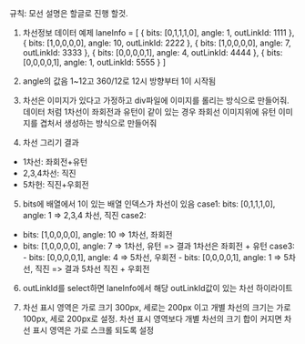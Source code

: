 규칙: 모선 설명은 할글로 진행 할것.

1. 차선정보 데이터 예제
laneInfo = [
    {
        bits: [0,1,1,1,0],
        angle: 1,
        outLinkId: 1111
    },
    {
        bits: [1,0,0,0,0],
        angle: 10,
        outLinkId: 2222
    }, {
        bits: [1,0,0,0,0],
        angle: 7,
        outLinkId: 3333
    }, {
        bits: [0,0,0,0,1],
        angle: 4,
        outLinkId: 4444
    }, {
        bits: [0,0,0,0,1],
        angle: 1, 
        outLinkId: 5555
    }
]

2. angle의 값음 1~12고 360/12로 12시 방향부터 1이 시작됨 

3. 차선은 이미지가 있다고 가정하고 div파일에 이미지를 롤리는 방식으로 만들어줘. 데이터 처럼 1차선이 좌회전과 유턴이 같이 있는 경우 좌회선 이미지위에 유턴 이미지를 겹처서 생성하는 방식으로 만들어줘

4. 차선 그리기 결과
 - 1차선: 좌회전+유턴
 - 2,3,4차선: 직진
 - 5차헌: 직진+우회전


 5. bits에 배열에서 1이 있는 배열 인덱스가 차선이 있음
  case1:  bits: [0,1,1,1,0], angle: 1 => 2,3,4 차선, 직진
  case2:
   - bits: [1,0,0,0,0], angle: 10 => 1차선, 좌회전
   - bits: [1,0,0,0,0], angle: 7 => 1차선, 유턴
   => 결과 1차선은 좌회전 + 유턴
  case3:
    - bits: [0,0,0,0,1], angle: 4 => 5차선, 우회전
    - bits: [0,0,0,0,1], angle: 1 => 5차선, 직진
    => 결과 5차선 직진 + 우회전

6. outLinkId를 select하면 laneInfo에서 해당 outLinkId값이 있는 차선 하이라이트

7. 차선 표시 영역은 가로 크기 300px, 세로는 200px 이고 개별 차선의 크기는 가로 100px, 세로 200px로 설정. 차선 표시 영역보다 개별 차선의 크기 합이 커지면 차선 표시 영역은 가로 스크롤 되도록 설정